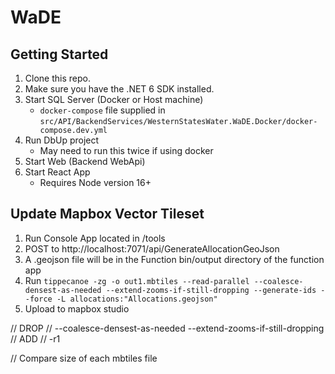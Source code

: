# WaDE

## Getting Started

1. Clone this repo.
2. Make sure you have the .NET 6 SDK installed.
3. Start SQL Server (Docker or Host machine)
   - `docker-compose` file supplied in `src/API/BackendServices/WesternStatesWater.WaDE.Docker/docker-compose.dev.yml`
4. Run DbUp project
   - May need to run this twice if using docker
5. Start Web (Backend WebApi)
6. Start React App
   - Requires Node version 16+


## Update Mapbox Vector Tileset

1. Run Console App located in /tools
2. POST to http://localhost:7071/api/GenerateAllocationGeoJson
3. A .geojson file will be in the Function bin/output directory of the function app
4. Run `tippecanoe -zg -o out1.mbtiles --read-parallel --coalesce-densest-as-needed --extend-zooms-if-still-dropping --generate-ids --force -L allocations:"Allocations.geojson"`
5. Upload to mapbox studio



// DROP
// --coalesce-densest-as-needed --extend-zooms-if-still-dropping
// ADD
// -r1

// Compare size of each mbtiles file
